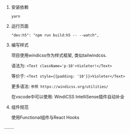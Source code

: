 1. 安装依赖

    `yarn`

2. 运行页面

    `"dev:h5": "npm run build:h5 -- --watch",`

3. 编写样式

    项目使用windicss作为样式框架, 类似tailwindcss.

    语法为:
    `<Text className='p-10'>Violeter!</Text>`

    等价于:
    `<Text style={{padding: '10'}}>Violeter</Text>`

    更多语法:
    `参照 https://windicss.org/utilities/`

    在vscode中可以使用: WindiCSS IntelliSense插件自动补全

4. 组件规范

    使用Functional组件与React Hooks

........